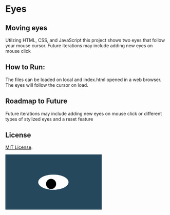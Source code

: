 # Eyes
## Moving eyes
Utilzing HTML, CSS, and JavaScript this project shows two eyes that follow your mouse cursor. Future iterations may include adding new eyes on mouse click

## How to Run: 
The files can be loaded on local and index.html opened in a web browser. The eyes will follow the cursor on load.

## Roadmap to Future
Future iterations may include adding new eyes on mouse click or different types of stylized eyes and a reset feature

## License
[MIT License](/LICENSE).

<img src= "oneeye.png" width='300'/>
